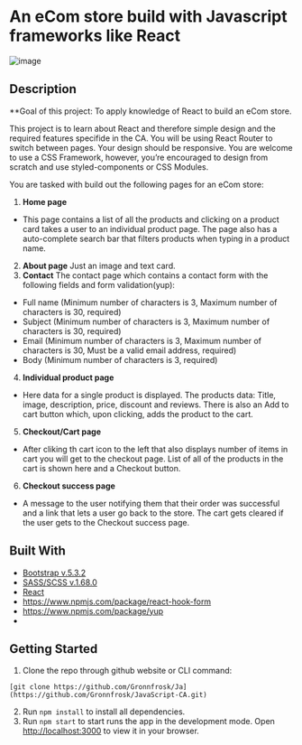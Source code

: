 # An eCom store build with Javascript frameworks like React
![image](https://github.com/Gronnfrosk/JavaScript-CA/assets/91615712/5d587513-19b0-4a96-8865-9199f5860c9c)

## Description
**Goal of this project: To apply knowledge of React to build an eCom store.


This project is to learn about React and therefore simple design and the required features specifide in the CA. 
You will be using React Router to switch between pages.
Your design should be responsive. You are welcome to use a CSS Framework, however, you’re encouraged to design from scratch and use styled-components or CSS Modules.


You are tasked with build out the following pages for an eCom store:

1.   **Home page**
  - This page contains a list of all the products and clicking on a product card takes a user to an individual product page. The page also has a auto-complete search bar that filters products when typing in a product name. 
2.   **About page**
    Just an image and text card.
3.   **Contact**
The contact page which contains a contact form with the following fields and form validation(yup):

- Full name (Minimum number of characters is 3, Maximum number of characters is 30, required)
- Subject (Minimum number of characters is 3, Maximum number of characters is 30, required)
- Email (Minimum number of characters is 3, Maximum number of characters is 30, Must be a valid email address, required)
- Body (Minimum number of characters is 3, required)

4.   **Individual product page**
  - Here data for a single product is displayed. The products data: Title, image, description, price, discount and reviews. There is also an Add to cart button which, upon clicking, adds the product to the cart.
5.   **Checkout/Cart page**
  - After cliking th cart icon to the left that also displays number of items in cart you will get to the checkout page. List of all of the products in the cart is shown here and a Checkout button.
6.   **Checkout success page**
  - A message to the user notifying them that their order was successful and a link that lets a user go back to the store. The cart gets cleared if the user gets to the Checkout success page.

## Built With

- [Bootstrap v.5.3.2](https://getbootstrap.com)
- [SASS/SCSS v.1.68.0](https://sass-lang.com/)
- [React](https://react.dev/)
- https://www.npmjs.com/package/react-hook-form
- https://www.npmjs.com/package/yup
- 

## Getting Started

1. Clone the repo through github website or CLI command:
```
[git clone https://github.com/Gronnfrosk/Ja](https://github.com/Gronnfrosk/JavaScript-CA.git)
```
2. Run ```npm install``` to install all dependencies.
3. Run ```npm start``` to start runs the app in the development mode.
Open [http://localhost:3000](http://localhost:3000) to view it in your browser.


